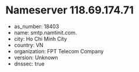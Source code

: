 # Nameserver 118.69.174.71

* as_number: 18403
* name: smtp.namtinit.com.
* city: Ho Chi Minh City
* country: VN
* organization: FPT Telecom Company
* version: Unknown
* dnssec: true
